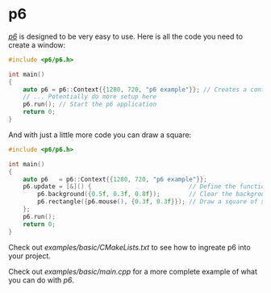 # p6

[*p6*](https://github.com/JulesFouchy/p6) is designed to be very easy to use. Here is all the code you need to create a window:

```cpp
#include <p6/p6.h>

int main()
{
    auto p6 = p6::Context{{1280, 720, "p6 example"}}; // Creates a context with a window
    // ... Potentially do more setup here
    p6.run(); // Start the p6 application
    return 0;
}
```

And with just a little more code you can draw a square:

```cpp
#include <p6/p6.h>

int main()
{
    auto p6   = p6::Context{{1280, 720, "p6 example"}};
    p6.update = [&]() {                           // Define the function that will be called in a loop once you call p6.run()
        p6.background({0.5f, 0.3f, 0.8f});        // Clear the background with some color (Try to comment out this line to see what happens)
        p6.rectangle({p6.mouse(), {0.3f, 0.3f}}); // Draw a square of size 0.3 under the mouse cursor
    };
    p6.run();
    return 0;
}
```

Check out *examples/basic/CMakeLists.txt* to see how to ingreate p6 into your project.

Check out *examples/basic/main.cpp* for a more complete example of what you can do with *p6*.
